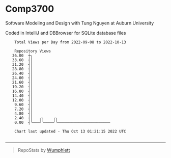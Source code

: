 # Comp3700

Software Modeling and Design with Tung Nguyen at Auburn University

Coded in IntelliJ and DBBrowser for SQLite database files

```
    Total Views per Day from 2022-09-08 to 2022-10-13

    Repository Views
   36.00  ┼╮
   33.60  ┤│
   31.20  ┤│
   28.80  ┤│
   26.40  ┤│
   24.00  ┤│
   21.60  ┤│
   19.20  ┤│
   16.80  ┤│
   14.40  ┤│
   12.00  ┤│
    9.60  ┤│
    7.20  ┤│
    4.80  ┤│
    2.40  ┤│   ╭╮    ╭╮
    0.00  ┤╰───╯╰────╯╰───────────────────────

    Chart last updated - Thu Oct 13 01:21:15 2022 UTC
    
```

---

> RepoStats by [Wumphlett](https://github.com/Wumphlett)
